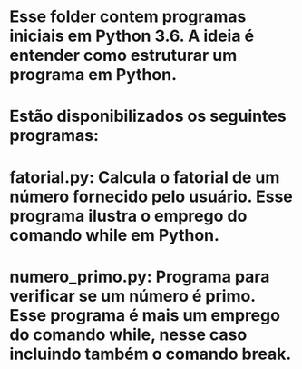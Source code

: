 # Esse folder contem programas iniciais em Python 3.6. A ideia é entender como estruturar um programa em Python.

# Estão disponibilizados os seguintes programas:
# fatorial.py: Calcula o fatorial de um número fornecido pelo usuário. Esse programa ilustra o emprego do comando while em Python.
# numero_primo.py: Programa para verificar se um número é primo. Esse programa é mais um emprego do comando while, nesse caso incluindo também o comando break.
